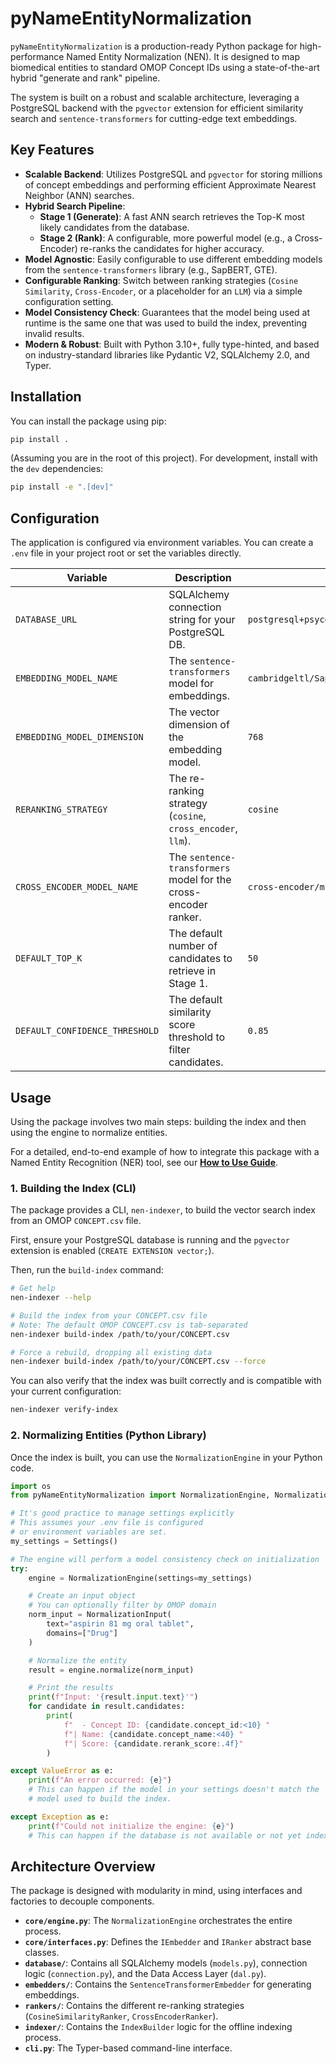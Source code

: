 # pyNameEntityNormalization

`pyNameEntityNormalization` is a production-ready Python package for high-performance Named Entity Normalization (NEN). It is designed to map biomedical entities to standard OMOP Concept IDs using a state-of-the-art hybrid "generate and rank" pipeline.

The system is built on a robust and scalable architecture, leveraging a PostgreSQL backend with the `pgvector` extension for efficient similarity search and `sentence-transformers` for cutting-edge text embeddings.

## Key Features

- **Scalable Backend**: Utilizes PostgreSQL and `pgvector` for storing millions of concept embeddings and performing efficient Approximate Nearest Neighbor (ANN) searches.
- **Hybrid Search Pipeline**:
    - **Stage 1 (Generate)**: A fast ANN search retrieves the Top-K most likely candidates from the database.
    - **Stage 2 (Rank)**: A configurable, more powerful model (e.g., a Cross-Encoder) re-ranks the candidates for higher accuracy.
- **Model Agnostic**: Easily configurable to use different embedding models from the `sentence-transformers` library (e.g., SapBERT, GTE).
- **Configurable Ranking**: Switch between ranking strategies (`Cosine Similarity`, `Cross-Encoder`, or a placeholder for an `LLM`) via a simple configuration setting.
- **Model Consistency Check**: Guarantees that the model being used at runtime is the same one that was used to build the index, preventing invalid results.
- **Modern & Robust**: Built with Python 3.10+, fully type-hinted, and based on industry-standard libraries like Pydantic V2, SQLAlchemy 2.0, and Typer.

## Installation

You can install the package using pip:

```bash
pip install .
```
(Assuming you are in the root of this project). For development, install with the `dev` dependencies:
```bash
pip install -e ".[dev]"
```

## Configuration

The application is configured via environment variables. You can create a `.env` file in your project root or set the variables directly.

| Variable                      | Description                                                               | Default                                           |
| ----------------------------- | ------------------------------------------------------------------------- | ------------------------------------------------- |
| `DATABASE_URL`                | SQLAlchemy connection string for your PostgreSQL DB.                      | `postgresql+psycopg2://user:password@localhost:5432/nen_db` |
| `EMBEDDING_MODEL_NAME`        | The `sentence-transformers` model for embeddings.                         | `cambridgeltl/SapBERT-from-PubMedBERT-fulltext`     |
| `EMBEDDING_MODEL_DIMENSION`   | The vector dimension of the embedding model.                              | `768`                                             |
| `RERANKING_STRATEGY`          | The re-ranking strategy (`cosine`, `cross_encoder`, `llm`).                 | `cosine`                                          |
| `CROSS_ENCODER_MODEL_NAME`    | The `sentence-transformers` model for the cross-encoder ranker.           | `cross-encoder/ms-marco-MiniLM-L-6-v2`            |
| `DEFAULT_TOP_K`               | The default number of candidates to retrieve in Stage 1.                  | `50`                                              |
| `DEFAULT_CONFIDENCE_THRESHOLD`| The default similarity score threshold to filter candidates.            | `0.85`                                            |


## Usage

Using the package involves two main steps: building the index and then using the engine to normalize entities.

For a detailed, end-to-end example of how to integrate this package with a Named Entity Recognition (NER) tool, see our **[How to Use Guide](./docs/how_to_use_guide.md)**.

### 1. Building the Index (CLI)

The package provides a CLI, `nen-indexer`, to build the vector search index from an OMOP `CONCEPT.csv` file.

First, ensure your PostgreSQL database is running and the `pgvector` extension is enabled (`CREATE EXTENSION vector;`).

Then, run the `build-index` command:

```bash
# Get help
nen-indexer --help

# Build the index from your CONCEPT.csv file
# Note: The default OMOP CONCEPT.csv is tab-separated
nen-indexer build-index /path/to/your/CONCEPT.csv

# Force a rebuild, dropping all existing data
nen-indexer build-index /path/to/your/CONCEPT.csv --force
```

You can also verify that the index was built correctly and is compatible with your current configuration:

```bash
nen-indexer verify-index
```

### 2. Normalizing Entities (Python Library)

Once the index is built, you can use the `NormalizationEngine` in your Python code.

```python
import os
from pyNameEntityNormalization import NormalizationEngine, NormalizationInput, Settings

# It's good practice to manage settings explicitly
# This assumes your .env file is configured
# or environment variables are set.
my_settings = Settings()

# The engine will perform a model consistency check on initialization
try:
    engine = NormalizationEngine(settings=my_settings)

    # Create an input object
    # You can optionally filter by OMOP domain
    norm_input = NormalizationInput(
        text="aspirin 81 mg oral tablet",
        domains=["Drug"]
    )

    # Normalize the entity
    result = engine.normalize(norm_input)

    # Print the results
    print(f"Input: '{result.input.text}'")
    for candidate in result.candidates:
        print(
            f"  - Concept ID: {candidate.concept_id:<10} "
            f"| Name: {candidate.concept_name:<40} "
            f"| Score: {candidate.rerank_score:.4f}"
        )

except ValueError as e:
    print(f"An error occurred: {e}")
    # This can happen if the model in your settings doesn't match the
    # model used to build the index.

except Exception as e:
    print(f"Could not initialize the engine: {e}")
    # This can happen if the database is not available or not yet indexed.
```

## Architecture Overview

The package is designed with modularity in mind, using interfaces and factories to decouple components.

- **`core/engine.py`**: The `NormalizationEngine` orchestrates the entire process.
- **`core/interfaces.py`**: Defines the `IEmbedder` and `IRanker` abstract base classes.
- **`database/`**: Contains all SQLAlchemy models (`models.py`), connection logic (`connection.py`), and the Data Access Layer (`dal.py`).
- **`embedders/`**: Contains the `SentenceTransformerEmbedder` for generating embeddings.
- **`rankers/`**: Contains the different re-ranking strategies (`CosineSimilarityRanker`, `CrossEncoderRanker`).
- **`indexer/`**: Contains the `IndexBuilder` logic for the offline indexing process.
- **`cli.py`**: The Typer-based command-line interface.
